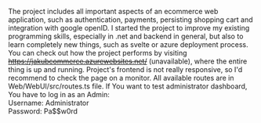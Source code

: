 The project includes all important aspects of an ecommerce web application, such as authentication, payments, persisting shopping cart and integration with google openID. I started the project to improve my existing programming skills, especially in .net and backend in general, but also to learn completely new things, such as svelte or azure deployment process. You can check out how the project performs by visiting <s>https://jakubcommerce.azurewebsites.net/</s> (unavailable), where the entire thing is up and running. Project's frontend is not really responsive, so I'd recommend to check the page on a monitor.
All available routes are in Web/WebUI/src/routes.ts file.
If You want to test administrator dashboard, You have to log in as an Admin:<br>
Username: Administrator<br>
Password: Pa$$w0rd
